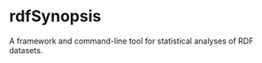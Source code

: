 rdfSynopsis
===========

A framework and command-line tool for statistical analyses of RDF datasets.
